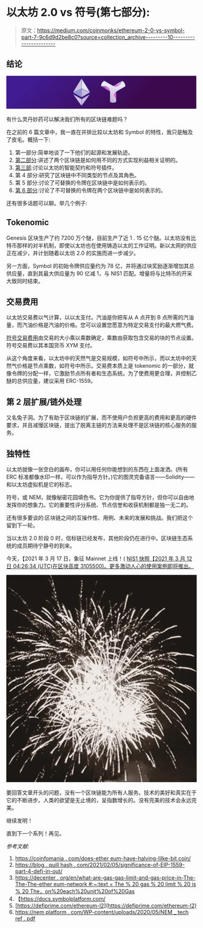 # 以太坊 2.0 vs 符号(第七部分):

> 原文：<https://medium.com/coinmonks/ethereum-2-0-vs-symbol-part-7-9c6d9d2be8c0?source=collection_archive---------10----------------------->

## 结论

![](img/1805de73f8b77bb29579c076565c3e75.png)

有什么灵丹妙药可以解决我们所有的区块链难题吗？

在之前的 6 篇文章中，我一直在并排比较以太坊和 Symbol 的特性，我只是触及了皮毛。概括一下:

1.  第一部分:简单地谈了一下他们的起源和发展轨迹。
2.  [第二部分](/coinmonks/ethereum-2-0-vs-symbol-part-2-consensus-protocols-73e0a2589242?sk=cd76097533495f30abb79c65cd693107):讲述了两个区块链是如何用不同的方式实现利益相关证明的。
3.  [第三部](/coinmonks/ethereum-2-0-vs-symbol-part-3-442b0d34c857?sk=e9d448005c6e42d7907a48325af3b3fe):讨论以太坊的智能契约和符号插件。
4.  第 4 部分:研究了区块链中不同类型的节点及其角色。
5.  第 5 部分:讨论了可替换的令牌在区块链中是如何表示的。
6.  [第 6 部分](/coinmonks/ethereum-2-0-vs-symbol-part-6-non-fungible-tokens-42290ce34854?sk=50cc65cd0cd3dcbda78dd993f6209b6c):讨论了不可替换的令牌在两个区块链中是如何表示的。

还有很多话题可以聊。举几个例子:

## Tokenomic

Genesis 区块生产了约 7200 万个醚，目前生产了近 1 . 15 亿个醚。以太坊没有比特币那样的对半机制，即使以太坊也在使用铸造以太的工作证明。新以太网的供应正在减少，并计划随着以太坊 2.0 的实施而进一步减少。

另一方面，Symbol 的初始令牌供应量约为 78 亿，并将通过块奖励逐渐增加其总供应量，直到其最大供应量为 90 亿减 1，与 NIS1 匹配。增量将与比特币的开采大致同时结束。

## 交易费用

以太坊交易费以气计算，以以太支付。汽油是你把车从 A 点开到 B 点所需的汽油量，而汽油价格是汽油的价格。您可以设置您愿意为特定交易支付的最大燃气费。

[符号交易费用](https://docs.symbolplatform.com/concepts/fees.html#transaction-fee)由交易的大小乘以乘数确定，乘数由获取包含交易的块的节点设置。符号交易费以其本国货币 XYM 支付。

从这个角度来看，以太坊中的天然气是交易规模，如符号中所示，而以太坊中的天然气价格是节点乘数，如符号中所示。交易费本质上是 tokenomic 的一部分，就像令牌的分配一样，它激励节点所有者和生态系统。为了使费用更合理，并控制乙醚的总供应量，建议采用 ERC-1559。

## 第 2 层扩展/链外处理

又名兔子洞。为了有助于区块链的扩展，而不使用户负担更高的费用和更高的硬件要求，并且减慢区块链，提出了脱离主链的方法来处理不是区块链的核心服务的服务。

## 独特性

以太坊就像一张空白的画布，你可以用任何你能想到的东西在上面泼洒。(所有 ERC 标准都像水印一样，可以作为指导方针。)它的图灵完备语言——Solidity——和以太坊虚拟机是它的标志。

符号，或 NEM，就像秘密花园填色书。它为你提供了指导方针，但你可以自由地发挥你的想象力。它的重要性评分系统、节点信誉和收获机制都是独一无二的。

还有很多要谈的:区块链之间的互操作性、用例、未来的发展和挑战。我们把这个留到下一轮。

当以太坊 2.0 阶段 0 时，信标链已经发布，其他阶段仍在进行中。区块链生态系统的成员期待宁静号的到来。

今天，【2021 年 3 月 17 日，象征 Mainnet 上线！( [NIS1 快照【2021 年 3 月 12 日 04:26:34 (UTC)在区块高度 3105500)。更多激动人心的使用案例即将推出。](https://nem.io/news/symbol-snapshot-complete/)

![](img/8ffdb907ddefa359e3326423d56e591a.png)

要回答文章开头的问题，没有一个区块链能为所有人服务。技术的美好和真实在于它的不断进步。人类的欲望是无止境的，呈指数增长的。没有完美的技术会永远完美。

继续发明！

直到下一个系列！再见。

*参考文献:*

1.  [https://coinfomania . com/does-ether eum-have-halving-lilke-bit coin/](https://coinfomania.com/does-ethereum-have-halving-lilke-bitcoin/)
2.  [https://blog . quill hash . com/2021/02/05/significance-of-EIP-1559-part-4-defi-in-out/](https://blog.quillhash.com/2021/02/05/significance-of-eip-1559-part-4-defi-in-out/)
3.  [https://decenter . org/en/what-are-gas-gas-limit-and-gas-price-in-The-The-The-ether eum-network #:~:text = The % 20 gas % 20 limit % 20 is % 20 The，on%20each%20unit%20of%20Gas](https://decenter.org/en/what-are-gas-gas-limit-and-gas-price-in-the-ethereum-network#:~:text=The%20Gas%20Limit%20is%20the,on%20each%20unit%20of%20Gas)
4.  【https://docs.symbolplatform.com/ 
5.  [https://defiprime.com/ethereum-l2](https://defiprime.com/ethereum-l2)
6.  [https://nem platform . com/WP-content/uploads/2020/05/NEM _ tech ref . pdf](https://nemplatform.com/wp-content/uploads/2020/05/NEM_techRef.pdf)